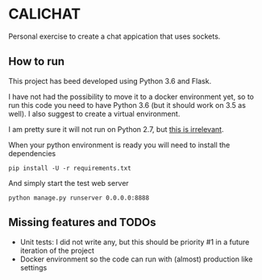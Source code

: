 # CALICHAT

Personal exercise to create a chat appication that uses sockets.

## How to run
This project has beed developed using Python 3.6 and Flask.

I have not had the possibility to move it to a docker environment yet, so to run this code you need to have Python 3.6 (but it should work on 3.5 as well). I also suggest to create a virtual environment.

I am pretty sure it will not run on Python 2.7, but [this is irrelevant](https://twitter.com/giocalitri/status/865640292279500801).

When your python environment is ready you will need to install the dependencies
```
pip install -U -r requirements.txt
```
And simply start the test web server
```
python manage.py runserver 0.0.0.0:8888
```

## Missing features and TODOs

* Unit tests: I did not write any, but this should be priority #1 in a future iteration of the project
* Docker environment so the code can run with (almost) production like settings

